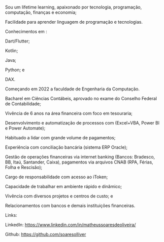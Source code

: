 Sou um lifetime learning, apaixonado por tecnologia, programação, computação, finanças e economia;

Facilidade para aprender linguagem de programação e tecnologias.

Conhecimentos em :

Dart/Flutter;

Kotlin;

Java;

Python; e

DAX.

Começando em 2022 a faculdade de Engenharia da Computação.

Bacharel em Ciências Contábeis, aprovado no exame do Conselho Federal de Contabilidade;

Vivência de 6 anos na área financeira com foco em tesouraria;

Desenvolvimento e automatização de processos com (Excel+VBA, Power BI e Power Automate);

Habituado a lidar com grande volume de pagamentos;

Experiência com conciliação bancária (sistema ERP Oracle);

Gestão de operações financeiras via internet banking (Bancos: Bradesco, BB, Itaú, Santander, Caixa), pagamentos via arquivos CNAB (RPA, Férias, Folha e Rescisão);

Cargo de responsabilidade com acesso ao iToken;

Capacidade de trabalhar em ambiente rápido e dinâmico;

Vivência com diversos projetos e centros de custo; e

Relacionamentos com bancos e demais instituições financeiras.

Links:

LinkedIn: https://www.linkedin.com/in/matheussoaresdeoliveira/

Github: https://github.com/soaresolliver

<!---
soaresolliver/soaresolliver is a ✨ special ✨ repository because its `README.md` (this file) appears on your GitHub profile.
You can click the Preview link to take a look at your changes.
--->
